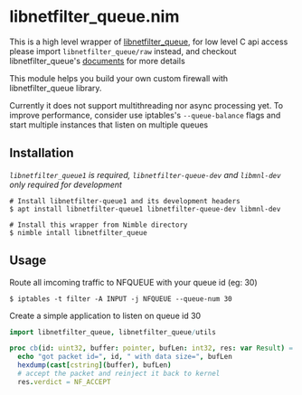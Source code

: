 # libnetfilter_queue.nim
This is a high level wrapper of [libnetfilter_queue](https://netfilter.org/projects/libnetfilter_queue), for low level C api access please import `libnetfilter_queue/raw` instead, and checkout libnetfilter_queue's [documents](https://netfilter.org/projects/libnetfilter_queue/doxygen/html/index.html) for more details


This module helps you build your own custom firewall with libnetfilter_queue library.

Currently it does not support multithreading nor async processing yet. To improve performance, consider use iptables's `--queue-balance` flags and start multiple instances that listen on multiple queues

## Installation
*`libnetfilter_queue1` is required, `libnetfilter-queue-dev` and `libmnl-dev` only required for development*

```shell
# Install libnetfilter-queue1 and its development headers
$ apt install libnetfilter-queue1 libnetfilter-queue-dev libmnl-dev

# Install this wrapper from Nimble directory
$ nimble intall libnetfilter_queue

```

## Usage
Route all imcoming traffic to NFQUEUE with your queue id (eg: 30)
```shell
$ iptables -t filter -A INPUT -j NFQUEUE --queue-num 30
```

Create a simple application to listen on queue id 30

```nim
import libnetfilter_queue, libnetfilter_queue/utils

proc cb(id: uint32, buffer: pointer, bufLen: int32, res: var Result) =
  echo "got packet id=", id, " with data size=", bufLen
  hexdump(cast[cstring](buffer), bufLen)
  # accept the packet and reinject it back to kernel
  res.verdict = NF_ACCEPT

var nfq: NetfilterQueue

setControlCHook(proc() {.noconv.} =
  echo "Ctrl+C pressed, exiting.."
  nfq.close()
)

nfq = initNetfilterQueue(20, cb)
nfq.run()
```

To stop routing traffic:
```shell
$ iptables -t filter -D INPUT -j NFQUEUE --queue-num 30
```
